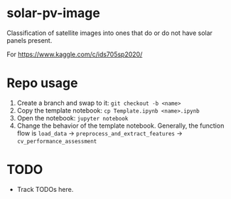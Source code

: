 # solar-pv-image

Classification of satellite images into ones that do or do not have solar panels present.

For https://www.kaggle.com/c/ids705sp2020/


# Repo usage
1. Create a branch and swap to it: `git checkout -b <name>`
2. Copy the template notebook: `cp Template.ipynb <name>.ipynb`
3. Open the notebook: `jupyter notebook`
4. Change the behavior of the template notebook. Generally, the function flow is `load_data` -> `preprocess_and_extract_features` -> `cv_performance_assessment`

# TODO
* Track TODOs here.
